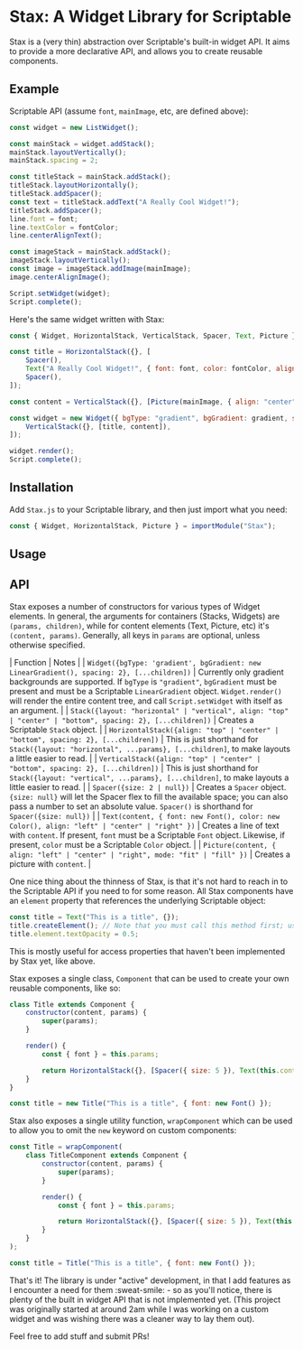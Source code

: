 # Stax: A Widget Library for Scriptable

Stax is a (very thin) abstraction over Scriptable's built-in widget API. It aims to provide a more declarative API, and allows you to create reusable components.

## Example

Scriptable API (assume `font`, `mainImage`, etc, are defined above):

```js
const widget = new ListWidget();

const mainStack = widget.addStack();
mainStack.layoutVertically();
mainStack.spacing = 2;

const titleStack = mainStack.addStack();
titleStack.layoutHorizontally();
titleStack.addSpacer();
const text = titleStack.addText("A Really Cool Widget!");
titleStack.addSpacer();
line.font = font;
line.textColor = fontColor;
line.centerAlignText();

const imageStack = mainStack.addStack();
imageStack.layoutVertically();
const image = imageStack.addImage(mainImage);
image.centerAlignImage();

Script.setWidget(widget);
Script.complete();
```

Here's the same widget written with Stax:

```js
const { Widget, HorizontalStack, VerticalStack, Spacer, Text, Picture } = importModule("Stax");

const title = HorizontalStack({}, [
    Spacer(),
    Text("A Really Cool Widget!", { font: font, color: fontColor, align: "center" }),
    Spacer(),
]);

const content = VerticalStack({}, [Picture(mainImage, { align: "center" })]);

const widget = new Widget({ bgType: "gradient", bgGradient: gradient, spacing: 2 }, [
    VerticalStack({}, [title, content]),
]);

widget.render();
Script.complete();
```

## Installation

Add `Stax.js` to your Scriptable library, and then just import what you need:

```js
const { Widget, HorizontalStack, Picture } = importModule("Stax");
```

## Usage

## API

Stax exposes a number of constructors for various types of Widget elements. In general, the arguments for containers (Stacks, Widgets) are `(params, children)`, while for content elements (Text, Picture, etc) it's `(content, params)`. Generally, all keys in `params` are optional, unless otherwise specified.

| Function | Notes |
| `Widget({bgType: 'gradient', bgGradient: new LinearGradient(), spacing: 2}, [...children])` | Currently only gradient backgrounds are supported. If `bgType` is `"gradient"`, `bgGradient` must be present and must be a Scriptable `LinearGradient` object. `Widget.render()` will render the entire content tree, and call `Script.setWidget` with itself as an argument. |
| `Stack({layout: "horizontal" | "vertical", align: "top" | "center" | "bottom", spacing: 2}, [...children])` | Creates a Scriptable `Stack` object. |
| `HorizontalStack({align: "top" | "center" | "bottom", spacing: 2}, [...children])` | This is just shorthand for `Stack({layout: "horizontal", ...params}, [...children]`, to make layouts a little easier to read. |
| `VerticalStack({align: "top" | "center" | "bottom", spacing: 2}, [...children])` | This is just shorthand for `Stack({layout: "vertical", ...params}, [...children]`, to make layouts a little easier to read. |
| `Spacer({size: 2 | null})` | Creates a `Spacer` object. `{size: null}` will let the Spacer flex to fill the available space; you can also pass a number to set an absolute value. `Spacer()` is shorthand for `Spacer({size: null})` |
| `Text(content, { font: new Font(), color: new Color(), align: "left" | "center" | "right" })` | Creates a line of text with `content`. If present, `font` must be a Scriptable `Font` object. Likewise, if present, `color` must be a Scriptable `Color` object. |
| `Picture(content, { align: "left" | "center" | "right", mode: "fit" | "fill" })` | Creates a picture with `content`. |

One nice thing about the thinness of Stax, is that it's not hard to reach in to the Scriptable API if you need to for some reason. All Stax components have an `element` property that references the underlying Scriptable object:

```js
const title = Text("This is a title", {});
title.createElement(); // Note that you must call this method first; usually the underlying objects are not created until the final call to `render()` on the Widget.
title.element.textOpacity = 0.5;
```

This is mostly useful for access properties that haven't been implemented by Stax yet, like above.

Stax exposes a single class, `Component` that can be used to create your own reusable components, like so:

```js
class Title extends Component {
    constructor(content, params) {
        super(params);
    }

    render() {
        const { font } = this.params;

        return HorizontalStack({}, [Spacer({ size: 5 }), Text(this.content, { font })]);
    }
}

const title = new Title("This is a title", { font: new Font() });
```

Stax also exposes a single utility function, `wrapComponent` which can be used to allow you to omit the `new` keyword on custom components:

```js
const Title = wrapComponent(
    class TitleComponent extends Component {
        constructor(content, params) {
            super(params);
        }

        render() {
            const { font } = this.params;

            return HorizontalStack({}, [Spacer({ size: 5 }), Text(this.content, { font })]);
        }
    }
);

const title = Title("This is a title", { font: new Font() });
```

That's it! The library is under "active" development, in that I add features as I encounter a need for them :sweat-smile: - so as you'll notice, there is plenty of the built in widget API that is not implemented yet. (This project was originally started at around 2am while I was working on a custom widget and was wishing there was a cleaner way to lay them out).

Feel free to add stuff and submit PRs!
